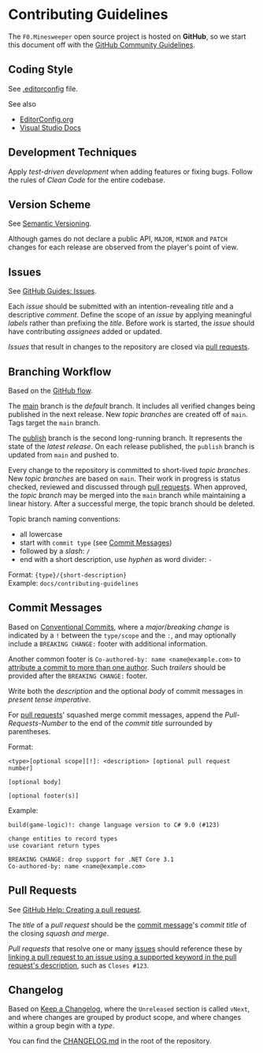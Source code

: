 # Contributing Guidelines

The `F0.Minesweeper` open source project is hosted on **GitHub**, so we start this document off with the [GitHub Community Guidelines](https://help.github.com/en/github/site-policy/github-community-guidelines).

## Coding Style
See [.editorconfig](./.editorconfig) file.

See also
* [EditorConfig.org](https://editorconfig.org/)
* [Visual Studio Docs](https://docs.microsoft.com/en-us/dotnet/fundamentals/code-analysis/code-style-rule-options)

## Development Techniques
Apply _test-driven development_ when adding features or fixing bugs.
Follow the rules of _Clean Code_ for the entire codebase.

## Version Scheme
See [Semantic Versioning](https://semver.org/).

Although games do not declare a public API, `MAJOR`, `MINOR` and `PATCH` changes for each release are observed from the player's point of view.

## Issues
See [GitHub Guides: Issues](https://guides.github.com/features/issues/).

Each _issue_ should be submitted with an intention-revealing _title_ and a descriptive _comment_.
Define the scope of an _issue_ by applying meaningful _labels_ rather than prefixing the _title_.
Before work is started, the _issue_ should have contributing _assignees_ added or updated.

_Issues_ that result in changes to the repository are closed via [pull requests](#pull-requests).

## Branching Workflow
Based on the [GitHub flow](https://guides.github.com/introduction/flow/).

The [main](https://github.com/Flash0ver/F0.Minesweeper) branch is the _default_ branch.
It includes all verified changes being published in the next release.
New _topic branches_ are created off of `main`.
Tags target the `main` branch.

The [publish](https://github.com/Flash0ver/F0.Minesweeper/tree/publish) branch is the second long-running branch.
It represents the state of the _latest release_.
On each release published, the `publish` branch is updated from `main` and pushed to.

Every change to the repository is committed to short-lived _topic branches_.
New _topic branches_ are based on `main`.
Their work in progress is status checked, reviewed and discussed through [pull requests](#pull-requests).
When approved, the _topic branch_ may be merged into the `main` branch while maintaining a linear history.
After a successful merge, the topic branch should be deleted.

Topic branch naming conventions:
* all lowercase
* start with `commit type` (see [Commit Messages](#commit-messages))
* followed by a _slash_: `/`
* end with a short description, use _hyphen_ as word divider: `-`

Format: `{type}/{short-description}`\
Example: `docs/contributing-guidelines`

## Commit Messages
Based on [Conventional Commits](https://www.conventionalcommits.org/),
where a _major_/_breaking change_ is indicated by a `!` between the `type/scope` and the `:`,
and may optionally include a `BREAKING CHANGE:` footer with additional information.

Another common footer is `Co-authored-by: name <name@example.com>` to [attribute a commit to more than one author](https://help.github.com/en/github/committing-changes-to-your-project/creating-a-commit-with-multiple-authors).
Such _trailers_ should be provided after the `BREAKING CHANGE:` footer.

Write both the _description_ and the optional _body_ of commit messages in _present tense imperative_.

For [pull requests](#pull-requests)' squashed merge commit messages, append the _Pull-Requests-Number_ to the end of the _commit title_ surrounded by parentheses.

Format:
```
<type>[optional scope][!]: <description> [optional pull request number]

[optional body]

[optional footer(s)]
```
Example:
```
build(game-logic)!: change language version to C# 9.0 (#123)

change entities to record types
use covariant return types

BREAKING CHANGE: drop support for .NET Core 3.1
Co-authored-by: name <name@example.com>
```

## Pull Requests
See [GitHub Help: Creating a pull request](https://help.github.com/en/github/collaborating-with-issues-and-pull-requests/creating-a-pull-request).

The _title_ of a _pull request_ should be the [commit message](#commit-messages)'s _commit title_ of the closing *squash and merge*.

_Pull requests_ that resolve one or many [issues](#issues) should reference these by [linking a pull request to an issue using a supported keyword in the pull request's description](https://help.github.com/en/github/managing-your-work-on-github/linking-a-pull-request-to-an-issue#linking-a-pull-request-to-an-issue-using-a-keyword),
such as `Closes #123`.

## Changelog
Based on [Keep a Changelog](https://keepachangelog.com/),
where the `Unreleased` section is called `vNext`,
and where changes are grouped by product scope,
and where changes within a group begin with a _type_.

You can find the [CHANGELOG.md](./CHANGELOG.md) in the root of the repository.
